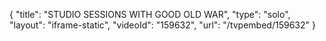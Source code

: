 {
    "title": "STUDIO SESSIONS WITH GOOD OLD WAR",
    "type": "solo",
    "layout": "iframe-static",
    "videoId": "159632",
    "url": "\/tvpembed\/159632"
}